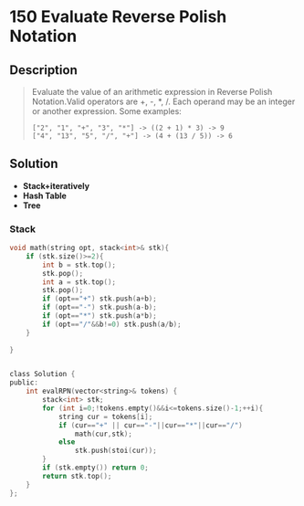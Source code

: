 # 150 Evaluate Reverse Polish Notation

## Description
> Evaluate the value of an arithmetic expression in Reverse Polish Notation.Valid operators are +, -, *, /. Each operand may be an integer or another expression.
> Some examples:
> ```
> ["2", "1", "+", "3", "*"] -> ((2 + 1) * 3) -> 9
> ["4", "13", "5", "/", "+"] -> (4 + (13 / 5)) -> 6
> ```


## Solution
- **Stack+iteratively**
- **Hash Table**
- **Tree**


### Stack

```c
void math(string opt, stack<int>& stk){
    if (stk.size()>=2){
        int b = stk.top();
        stk.pop();
        int a = stk.top();
        stk.pop();
        if (opt=="+") stk.push(a+b);
        if (opt=="-") stk.push(a-b);
        if (opt=="*") stk.push(a*b);
        if (opt=="/"&&b!=0) stk.push(a/b);
    }
    
}


class Solution {
public:
    int evalRPN(vector<string>& tokens) {
        stack<int> stk;
        for (int i=0;!tokens.empty()&&i<=tokens.size()-1;++i){
            string cur = tokens[i];
            if (cur=="+" || cur=="-"||cur=="*"||cur=="/")
                math(cur,stk);
            else
                stk.push(stoi(cur));
        }
        if (stk.empty()) return 0;
        return stk.top();
    }
};
```

